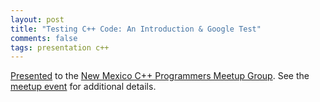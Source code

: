 ```yaml
---
layout: post
title: "Testing C++ Code: An Introduction & Google Test"
comments: false
tags: presentation c++
---
```


[Presented](/presentation/testing-cpp-code.pdf) to the [New Mexico C++ Programmers Meetup Group](https://www.meetup.com/new-mexico-cpp-programmers/).
See the [meetup event](https://www.meetup.com/new-mexico-cpp-programmers/events/295801601/) for additional details.
